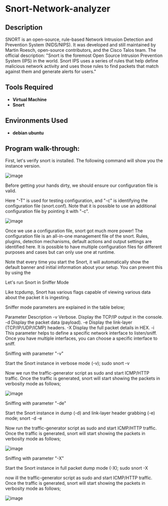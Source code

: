 <h1>Snort-Network-analyzer </h1>

<h2>Description</h2>
SNORT is an open-source, rule-based Network Intrusion Detection and Prevention System (NIDS/NIPS). It was developed and still maintained by Martin Roesch, open-source contributors, and the Cisco Talos team. 
The official description: "Snort is the foremost Open Source Intrusion Prevention System (IPS) in the world. Snort IPS uses a series of rules that help define malicious network activity and uses those rules to find packets that match against them and generate alerts for users."
<br />


<h2>Tools Required </h2>

- <b>Virtual Machine </b>
- <b>Snort</b>
<h2>Environments Used </h2>

- <b>debian ubuntu</b> 

<h2>Program walk-through:</h2>
<p> First, let's verify snort is installed. The following command will show you the instance version.</p>

![image](https://github.com/MohebAwichewi/Snort/assets/149394585/a7eb1674-8da0-499a-bf55-5c4bb67ff055)
<p>Before getting your hands dirty, we should ensure our configuration file is valid.

Here "-T" is used for testing configuration, and "-c" is identifying the configuration file (snort.conf).
Note that it is possible to use an additional configuration file by pointing it with "-c". </p>
![image](https://github.com/MohebAwichewi/Snort/assets/149394585/3e04f640-bb56-497e-8e99-f0e8fa077034)
<p>Once we use a configuration file, snort got much more power! The configuration file is an all-in-one management file of the snort. Rules, plugins, detection mechanisms, default actions and output settings are identified here. It is possible to have multiple configuration files for different purposes and cases but can only use one at runtime.

Note that every time you start the Snort, it will automatically show the default banner and initial information about your setup. You can prevent this by using the</p>

<p>Let's run Snort in Sniffer Mode

Like tcpdump, Snort has various flags capable of viewing various data about the packet it is ingesting.

Sniffer mode parameters are explained in the table below;

Parameter	Description
-v	Verbose. Display the TCP/IP output in the console.
-d	Display the packet data (payload).
-e	Display the link-layer (TCP/IP/UDP/ICMP) headers. 
-X	Display the full packet details in HEX.
-i	This parameter helps to define a specific network interface to listen/sniff. Once you have multiple interfaces, you can choose a specific interface to sniff. </p>
<p>Sniffing with parameter "-v"

Start the Snort instance in verbose mode (-v); sudo snort -v

Now we run the traffic-generator script as sudo and start ICMP/HTTP traffic. Once the traffic is generated, snort will start showing the  packets in verbosity mode as follows;</p>
![image](https://github.com/MohebAwichewi/Snort/assets/149394585/934e732f-607f-471a-ab58-c69706b731a1)
<p>Sniffing with parameter "-de"

Start the Snort instance in dump (-d) and link-layer header grabbing (-e) mode; snort -d -e

Now run the traffic-generator script as sudo and start ICMP/HTTP traffic. Once the traffic is generated, snort will start showing the  packets in verbosity mode as follows;</p>
![image](https://github.com/MohebAwichewi/Snort/assets/149394585/0a266391-3bed-41f2-baf9-c0748786bd4e)
<p>Sniffing with parameter "-X"

Start the Snort instance in full packet dump mode (-X); sudo snort -X

now ill the traffic-generator script as sudo and start ICMP/HTTP traffic. Once the traffic is generated, snort will start showing the  packets in verbosity mode as follows;</p>
![image](https://github.com/MohebAwichewi/Snort/assets/149394585/54aed120-5dfc-457f-bb51-92202f48951b)




